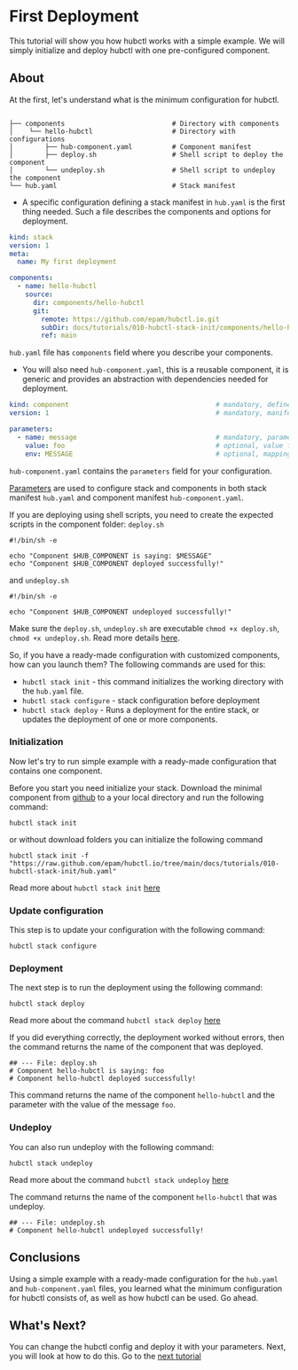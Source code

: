 # First Deployment

This tutorial will show you how hubctl works with a simple example.
We will simply initialize and deploy hubctl with one pre-configured component.

## About

At the first, let's understand what is the minimum configuration for hubctl.

```text

├── components                           # Directory with components
│    └── hello-hubctl                    # Directory with configurations
│        ├── hub-component.yaml          # Component manifest
│        ├── deploy.sh                   # Shell script to deploy the component
│        └── undeploy.sh                 # Shell script to undeploy the component
└── hub.yaml                             # Stack manifest
```
- A specific configuration defining a stack manifest in `hub.yaml` is the first thing needed. Such a file describes the components and options for deployment.

```yaml
kind: stack                                                                   # mandatory, defines a stack manifest
version: 1                                                                    # stack manifest schema version
meta:                                                                         # optional
  name: My first deployment                                                   # optional human readable name

components:                                                                   # mandatory, list of components
  - name: hello-hubctl                                                        # mandatory, name of the component
    source:                                                                   # mandatory, component source
      dir: components/hello-hubctl                                            # mandatory, local path where to find component
      git:                                                                    # optional, git source to download component from
        remote: https://github.com/epam/hubctl.io.git                         # mandatory, git repository remote url
        subDir: docs/tutorials/010-hubctl-stack-init/components/hello-hubctl  # mandatory, subdirectory in the repository
        ref: main                                                             # optional, git reference (branch, tag, commit)

```

`hub.yaml` file has `components` field where you describe your components.

- You will also need `hub-component.yaml`, this is a reusable component, it is generic and provides an abstraction with dependencies needed for deployment.

```yaml
kind: component                                     # mandatory, defines a component manifest
version: 1                                          # mandatory, manifest schema version

parameters:
  - name: message                                   # mandatory, parameter name
    value: foo                                      # optional, value for parameter
    env: MESSAGE                                    # optional, mapping to environment variable for use deployment script

```

  `hub-component.yaml` contains the `parameters` field for your configuration.

[Parameters](../../reference/manifests/stack/parameters/) are used to configure stack and components in both stack manifest `hub.yaml` and component manifest `hub-component.yaml`.

If you are deploying using shell scripts, you need to create the expected scripts in the component folder:
`deploy.sh`

```shell
#!/bin/sh -e

echo "Component $HUB_COMPONENT is saying: $MESSAGE"
echo "Component $HUB_COMPONENT deployed successfully!"
```

and `undeploy.sh`

```shell
#!/bin/sh -e

echo "Component $HUB_COMPONENT undeployed successfully!"
```

Make sure the `deploy.sh`, `undeploy.sh` are executable `chmod +x deploy.sh`, `chmod +x undeploy.sh`.
Read more details [here](../../reference/components/shell/).

So, if you have a ready-made configuration with customized components, how can you launch them?
The following commands are used for this:

- `hubctl stack init` - this command initializes the working directory with the `hub.yaml` file.
- `hubctl stack configure` - stack configuration before deployment
- `hubctl stack deploy` - Runs a deployment for the entire stack, or updates the deployment of one or more components.

### Initialization

Now let's try to run simple example with a ready-made configuration that contains one component.

Before you start you need initialize your stack.
Download the minimal component from [github](https://github.com/epam/hubctl.io/tree/main/docs/tutorials/010-hubctl-stack-init) to a your local directory and run the following command:

```shell
hubctl stack init
```

or without download folders you can initialize the following command

```shell
hubctl stack init -f "https://raw.github.com/epam/hubctl.io/tree/main/docs/tutorials/010-hubctl-stack-init/hub.yaml"
```

Read more about `hubctl stack init` [here](../../hubctl/cli/hubctl-stack-init/)

### Update configuration

This step is to update your configuration with the following command:

```shell
hubctl stack configure
```

### Deployment

The next step is to run the deployment using the following command:

```shell
hubctl stack deploy
```

Read more about the command `hubctl stack deploy` [here](../../hubctl/cli/hubctl-stack-deploy/)

If you did everything correctly, the deployment worked without errors, then the command returns the name of the component that was deployed.

```text
## --- File: deploy.sh
# Component hello-hubctl is saying: foo
# Component hello-hubctl deployed successfully!
```

This command returns the name of the component `hello-hubctl` and the parameter with the value of the message `foo`.

### Undeploy

You can also run undeploy with the following command:

```shell
hubctl stack undeploy
```

Read more about the command `hubctl stack undeploy` [here](../../hubctl/cli/hubctl-stack-undeploy/)

The command returns the name of the component `hello-hubctl` that was undeploy.

```text
## --- File: undeploy.sh
# Component hello-hubctl undeployed successfully!
```

## Conclusions

Using a simple example with a ready-made configuration for the `hub.yaml` and `hub-component.yaml` files, you learned what the minimum configuration for hubctl consists of, as well as how hubctl can be used. Go ahead.

## What's Next?

You can change the hubctl config and deploy it with your parameters. Next, you will look at how to do this.
Go to the [next tutorial](../015-hubctl-stack-configure/)
